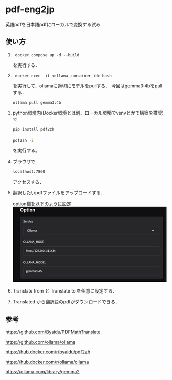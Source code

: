 # pdf-eng2jp

英語pdfを日本語pdfにローカルで変換する試み

## 使い方
1. ```
    docker compose up -d --build
    ```
    を実行する．
2. ```
    docker exec -it <ollama_container_id> bash
    ```
    を実行して，ollamaに適切にモデルをpullする．
    今回はgemma3:4bをpullする．
    ```
    ollama pull gemma3:4b
    ```
3. python環境内(Docker環境とは別、ローカル環境でvenvとかで構築を推奨)で
    ``` bash
    pip install pdf2zh

    pdf2zh -i
    ```
    を実行する。

4. ブラウザで
    ```
    localhost:7860
    ```
    アクセスする．

5.  翻訳したいpdfファイルをアップロードする．

    option欄を以下のように設定
    ![option欄](./img.png)

6. Translate from と Translate to を任意に設定する．

7. Translated から翻訳語のpdfがダウンロードできる．

## 参考
https://github.com/Byaidu/PDFMathTranslate

https://github.com/ollama/ollama

https://hub.docker.com/r/byaidu/pdf2zh

https://hub.docker.com/r/ollama/ollama

https://ollama.com/library/gemma2
